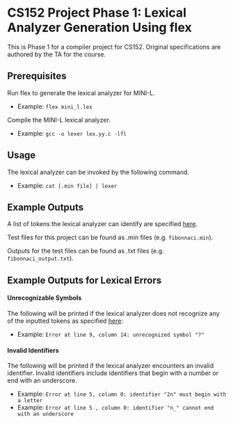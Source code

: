 # CS152 Project Phase 1: Lexical Analyzer Generation Using flex
This is Phase 1 for a compiler project for CS152. Original specifications are authored by the TA for the course.

## Prerequisites

Run flex to generate the lexical analyzer for MINI-L. 
- Example: `flex mini_l.lex`

Compile the MINI-L lexical analyzer. 
- Example: `gcc -o lexer lex.yy.c -lfl`

## Usage
The lexical analyzer can be invoked by the following command.
- Example: `cat [.min file] | lexer`

## Example Outputs
A list of tokens the lexical analyzer can identify are specified [here](https://www.cs.ucr.edu/~mafar001/compiler/webpages1/token_list_format.html).

Test files for this project can be found as .min files (e.g. `fibonnaci.min`). 

Outputs for the test files can be found as .txt files (e.g. `fibonnaci_output.txt`).

## Example Outputs for Lexical Errors
#### Unrecognizable Symbols
The following will be printed if the lexical analyzer does not recognize any of the inputted tokens as specified [here](https://www.cs.ucr.edu/~mafar001/compiler/webpages1/token_list_format.html):
- Example: `Error at line 9, column 14: unrecognized symbol "?"`

#### Invalid Identifiers
The following will be printed if the lexical analyzer encounters an invalid identifier. Invalid identifiers include identifiers that begin with a number or end with an underscore.
- Example: `Error at line 5, column 0: identifier "2n" must begin with a letter`
- Example: `Error at line 5	, column 0: identifier "n_" cannot end with an underscore`
